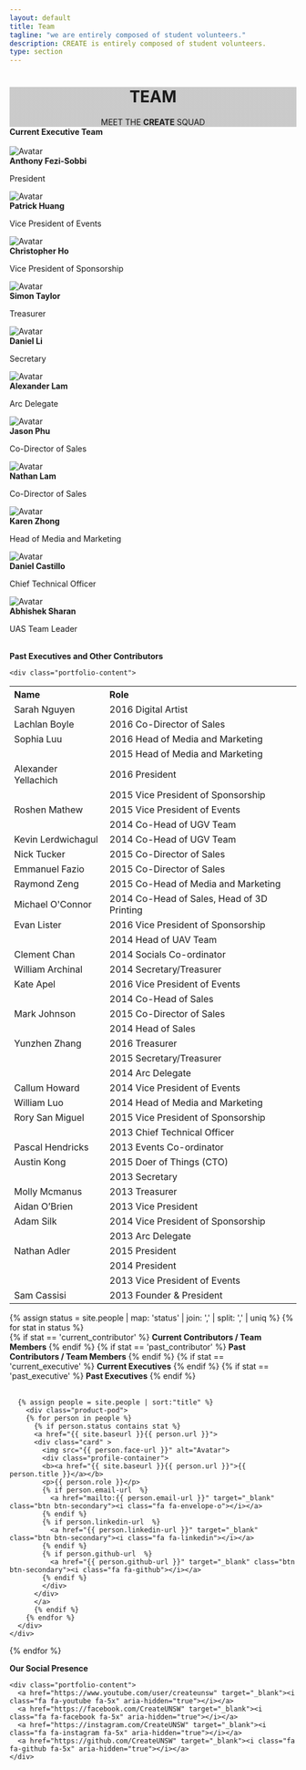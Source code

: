 ```yaml
---
layout: default
title: Team
tagline: "we are entirely composed of student volunteers."
description: CREATE is entirely composed of student volunteers.
type: section
---
```


<style type="text/css">
.team-cover {
  background-image: linear-gradient( rgba(0, 0, 0, 0.2), rgba(0, 0, 0, 0.2) ), url(https://scontent-syd2-1.xx.fbcdn.net/v/t1.0-9/14568197_657783307730461_165885174753342049_n.jpg?oh=2883a74caaea7d244e993f4e02abea9f&oe=593C5AB3);
  background-attachment: fixed;
}
  background-attachment: fixed;
</style>

<div class="jumbotron general-cover team-cover" >
  <div class="wrapper">
    <center>
      <h1><b>TEAM</b></h1>
      <span>MEET THE <b>CREATE</b> SQUAD</span>
    </center>
  </div>
</div>



<!--- Delete this block once all contributer files are done ---->
<div class="wrapper">
  <div class="manual-post" id="current_exec">
    <div class="manual manual-title">
      <i class="fa fa-user fa-lg" aria-hidden="true"></i>
      <strong>Current Executive Team</strong>
    </div><br>
    <div class="card">
      <img src="/images/Main/exec_anthony_fezi-sobbi.jpeg" alt="Avatar">
      <div class="profile-container">
        <b>Anthony Fezi-Sobbi</b>
        <p>President</p>
        <a href="mailto:a.feizi-sobbi@createunsw.com.au" target="_blank" class="btn btn-secondary btn-sm "><i class="fa fa-envelope-o"></i></a>
      </div>
    </div>
    <div class="card">
      <img src="/images/Main/exec_patrick_huang.jpg" alt="Avatar">
      <div class="profile-container">
        <b>Patrick Huang</b>
        <p>Vice President of Events</p>
        <a href="mailto:events@createunsw.com.au" target="_blank" class="btn btn-secondary btn-sm "><i class="fa fa-envelope-o"></i></a>
      </div>
    </div>
    <div class="card">
      <img src="/images/Main/exec_chris_ho.jpg" alt="Avatar">
      <div class="profile-container">
        <b>Christopher Ho</b>
        <p>Vice President of Sponsorship</p>
        <a href="mailto:sponsorship@createunsw.com.au" target="_blank" class="btn btn-secondary btn-sm "><i class="fa fa-envelope-o"></i></a>
      </div>
    </div>
    <div class="card">
      <img src="/images/Main/exec_simon_taylor.jpg" alt="Avatar">
      <div class="profile-container">
        <b>Simon Taylor</b>
        <p>Treasurer</p>
        <a class="btn btn-secondary btn-sm "><i class="fa fa-envelope-o"></i></a>
      </div>
    </div>
    <div class="card">
      <img src="/images/Main/exec_daniel_li_2.jpg" alt="Avatar">
      <div class="profile-container">
        <b>Daniel Li</b>
        <p>Secretary</p>
        <a href="mailto:create@createunsw.com.au" target="_blank" class="btn btn-secondary btn-sm "><i class="fa fa-envelope-o"></i></a>
      </div>
    </div>
    <div class="card">
      <img src="/images/Main/exec_alexander_lam.jpg" alt="Avatar">
      <div class="profile-container">
        <b>Alexander Lam</b>
        <p>Arc Delegate</p>
        <a class="btn btn-secondary btn-sm "><i class="fa fa-envelope-o"></i></a>
      </div>
    </div>
    <div class="card">
      <img src="/images/Main/exec_Jason_phu.jpeg" alt="Avatar">
      <div class="profile-container">
        <b>Jason Phu</b>
        <p>Co-Director of Sales</p>
        <a href="mailto:sales@createunsw.com.au" target="_blank" class="btn btn-secondary btn-sm "><i class="fa fa-envelope-o"></i></a>
      </div>
    </div>
    <div class="card">
      <img src="/images/Main/exec_nathan_lam.jpg" alt="Avatar">
      <div class="profile-container">
        <b>Nathan Lam</b>
        <p>Co-Director of Sales</p>
        <a href="mailto:sales@createunsw.com.au" target="_blank" class="btn btn-secondary btn-sm "><i class="fa fa-envelope-o"></i></a>
      </div>
    </div>
    <div class="card">
      <img src="/images/Main/exec_karen_zhong.jpg" alt="Avatar">
      <div class="profile-container">
        <b>Karen Zhong</b>
        <p>Head of Media and Marketing</p>
        <a href="mailto:marketing@createunsw.com.au" target="_blank" class="btn btn-secondary btn-sm "><i class="fa fa-envelope-o"></i></a>
      </div>
    </div>
    <div class="card">
      <img src="/images/Main/exec_daniel_castillo.jpeg" alt="Avatar">
      <div class="profile-container">
        <b>Daniel Castillo</b>
        <p>Chief Technical Officer</p>
        <a class="btn btn-secondary btn-sm "><i class="fa fa-envelope-o"></i></a>
      </div>
    </div>
    <div class="card">
      <img src="/images/Main/exec_abhishek_sharan.jpg" alt="Avatar">
      <div class="profile-container">
        <b>Abhishek Sharan</b>
        <p>UAS Team Leader</p>
        <a class="btn btn-secondary btn-sm "><i class="fa fa-envelope-o"></i></a>
      </div>
    </div>
  </div>

  <br>

  <div class="manual-post" id="past_exec">
    <div class="manual manual-title">
      <i class="fa fa-user fa-lg" aria-hidden="true"></i>
      <strong>Past Executives and Other Contributors</strong>
    </div>

    <div class="portfolio-content">
  <table ><tr ><th  align='left'>Name</th><th  align='left'>Role</th></tr>
  <tr ><td  align='left'>Sarah Nguyen</td><td >2016 Digital Artist</td></tr>
  <tr ><td  align='left'>Lachlan Boyle</td><td >2016 Co-Director of Sales</td></tr>
  <tr ><td  align='left'>Sophia Luu</td><td >2016 Head of Media and Marketing</td></tr>
  <tr ><td >&nbsp;</td><td >2015 Head of Media and Marketing</td></tr>
  <tr ><td  align='left'>Alexander Yellachich</td><td >2016 President</td></tr>
  <tr ><td >&nbsp;</td><td >2015 Vice President of Sponsorship</td></tr>
  <tr ><td  align='left'>Roshen Mathew</td><td >2015 Vice President of Events</td></tr>
  <tr ><td >&nbsp;</td><td >2014 Co-Head of UGV Team</td></tr>
  <tr ><td  align='left'>Kevin Lerdwichagul</td><td >2014 Co-Head of UGV Team</td></tr>
  <tr ><td  align='left'>Nick Tucker</td><td >2015 Co-Director of Sales</td></tr>
  <tr ><td  align='left'>Emmanuel Fazio</td><td >2015 Co-Director of Sales</td></tr>
  <tr ><td  align='left'>Raymond Zeng</td><td >2015 Co-Head of Media and Marketing</td></tr>
  <tr ><td  align='left'>Michael O'Connor</td><td >2014 Co-Head of Sales, Head of 3D Printing</td></tr>
  <tr ><td  align='left'>Evan Lister</td><td >2016 Vice President of Sponsorship</td></tr>
  <tr ><td >&nbsp;</td><td >2014 Head of UAV Team</td></tr>
  <tr ><td  align='left'>Clement Chan</td><td >2014 Socials Co-ordinator</td></tr>
  <tr ><td  align='left'>William Archinal</td><td >2014 Secretary/Treasurer</td></tr>
  <tr ><td  align='left'>Kate Apel</td><td >2016 Vice President of Events</td></tr>
  <tr ><td >&nbsp;</td><td >2014 Co-Head of Sales</td></tr>
  <tr ><td >Mark Johnson</td><td >2015 Co-Director of Sales</td></tr>
  <tr ><td >&nbsp;</td><td >2014 Head of Sales</td></tr>
  <tr ><td  align='left'>Yunzhen Zhang</td><td >2016 Treasurer</td></tr>
  <tr ><td >&nbsp;</td><td >2015 Secretary/Treasurer</td></tr>
  <tr ><td >&nbsp;</td><td >2014 Arc Delegate</td></tr>
  <tr ><td  align='left'>Callum Howard</td><td >2014 Vice President of Events</td></tr>
  <tr ><td  align='left'>William Luo</td><td >2014 Head of Media and Marketing</td></tr>
  <tr ><td  align='left'>Rory San Miguel</td><td >2015 Vice President of Sponsorship</td></tr>
  <tr ><td >&nbsp;</td><td >2013 Chief Technical Officer</td></tr>
  <tr ><td  align='left'>Pascal Hendricks</td><td >2013 Events Co-ordinator</td></tr>
  <tr ><td  align='left'>Austin Kong</td><td >2015 Doer of Things (CTO)</td></tr>
  <tr ><td >&nbsp;</td><td >2013 Secretary</td></tr>
  <tr ><td  align='left'>Molly Mcmanus</td><td >2013 Treasurer</td></tr>
  <tr ><td  align='left'>Aidan O’Brien</td><td >2013 Vice President</td></tr>
  <tr ><td  align='left'>Adam Silk</td><td >2014 Vice President of Sponsorship</td></tr>
  <tr ><td >&nbsp;</td><td >2013 Arc Delegate</td></tr>
  <tr ><td  align='left'>Nathan Adler</td><td >2015 President</td></tr>
  <tr ><td >&nbsp;</td><td >2014 President</td></tr>
  <tr ><td >&nbsp;</td><td >2013 Vice President of Events</td></tr>
  <tr ><td  align='left'>Sam Cassisi</td><td >2013 Founder & President</td></tr>
  </table>
    </div>
  </div>
</div>





<div class="wrapper">
  {% assign status =  site.people | map: 'status' | join: ','  | split: ',' | uniq %}
    {% for stat in status %}
      <div class="postBody">
      <div class="manual-post">
        <div class="manual manual-title" id="{{ stat }}">
          <i class="fa fa-user fa-lg" aria-hidden="true"></i>
          {% if stat == 'current_contributor' %}
          <strong>Current Contributors / Team Members</strong>
          {% endif %}
          {% if stat == 'past_contributor' %}
          <strong>Past Contributors / Team Members</strong>
          {% endif %}
          {% if stat == 'current_executive' %}
          <strong>Current Executives</strong>
          {% endif %}
          {% if stat == 'past_executive' %}
          <strong>Past Executives</strong>
          {% endif %}
        </div>
      </div><br>

      {% assign people = site.people | sort:"title" %}
        <div class="product-pod">
        {% for person in people %}
          {% if person.status contains stat %}
          <a href="{{ site.baseurl }}{{ person.url }}">
          <div class="card" >
            <img src="{{ person.face-url }}" alt="Avatar">
            <div class="profile-container">
            <b><a href="{{ site.baseurl }}{{ person.url }}">{{ person.title }}</a></b>
            <p>{{ person.role }}</p>
            {% if person.email-url  %}
              <a href="mailto:{{ person.email-url }}" target="_blank" class="btn btn-secondary"><i class="fa fa-envelope-o"></i></a>
            {% endif %}
            {% if person.linkedin-url  %}
              <a href="{{ person.linkedin-url }}" target="_blank" class="btn btn-secondary"><i class="fa fa-linkedin"></i></a>
            {% endif %}
            {% if person.github-url  %}
              <a href="{{ person.github-url }}" target="_blank" class="btn btn-secondary"><i class="fa fa-github"></i></a>
            {% endif %}
            </div>
          </div>
          </a>
          {% endif %}
        {% endfor %}
      </div>
    </div>
  {% endfor %}
</div>

<div class="wrapper">
  <div class="manual-post">
    <div class="manual manual-title">
      <i class="fa fa-share-square-o fa-lg" aria-hidden="true"></i>
      <strong>Our Social Presence</strong>
    </div>

    <div class="portfolio-content">
      <a href="https://www.youtube.com/user/createunsw" target="_blank"><i class="fa fa-youtube fa-5x" aria-hidden="true"></i></a>
      <a href="https://facebook.com/CreateUNSW" target="_blank"><i class="fa fa-facebook fa-5x" aria-hidden="true"></i></a>
      <a href="https://instagram.com/CreateUNSW" target="_blank"><i class="fa fa-instagram fa-5x" aria-hidden="true"></i></a>
      <a href="https://github.com/CreateUNSW" target="_blank"><i class="fa fa-github fa-5x" aria-hidden="true"></i></a>
    </div>
  </div>
</div>

